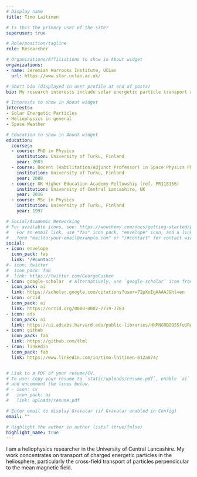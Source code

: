 ```yaml
---
# Display name
title: Timo Laitinen

# Is this the primary user of the site?
superuser: true

# Role/position/tagline
role: Researcher

# Organizations/Affiliations to show in About widget
organizations:
- name: Jeremiah Horrocks Institute, UCLan
  url: https://www.star.uclan.ac.uk/

# Short bio (displayed in user profile at end of posts)
bio: My research interests include solar energetic particle transport and acceleration, and space weather.

# Interests to show in About widget
interests:
- Solar Energetic Particles
- Heliophysics in general
- Space Weather

# Education to show in About widget
education:
  courses:
  - course: PhD in Physics
    institution: University of Turku, Finland
    year: 2003
  - course: Docent (Habilitation/Adjunct Professor) in Space Physics Physics
    institution: University of Turku, Finland
    year: 2008
  - course: UK Higher Education Academy Fellowship (ref. PR118156) 
    institution: University of Central Lancashire, UK
    year: 2016
  - course: MSc in Physics
    institution: University of Turku, Finland
    year: 1997

# Social/Academic Networking
# For available icons, see: https://wowchemy.com/docs/getting-started/page-builder/#icons
#   For an email link, use "fas" icon pack, "envelope" icon, and a link in the
#   form "mailto:your-email@example.com" or "/#contact" for contact widget.
social:
- icon: envelope
  icon_pack: fas
  link: '/#contact'
#- icon: twitter
#  icon_pack: fab
#  link: https://twitter.com/GeorgeCushen
- icon: google-scholar  # Alternatively, use `google-scholar` icon from `ai` icon pack
  icon_pack: ai
  link: https://scholar.google.com/citations?user=72pXoIgAAAAJ&hl=en
- icon: orcid
  icon_pack: ai
  link: https://orcid.org/0000-0002-7719-7783
- icon: ads
  icon_pack: ai
  link: https://ui.adsabs.harvard.edu/public-libraries/HNPNGRB2QSSfuURAljY7Cg
- icon: github
  icon_pack: fab
  link: https://github.com/tlml
- icon: linkedin
  icon_pack: fab
  link: https://www.linkedin.com/in/timo-laitinen-612a074/


# Link to a PDF of your resume/CV.
# To use: copy your resume to `static/uploads/resume.pdf`, enable `ai` icons in `params.toml`, 
# and uncomment the lines below.
# - icon: cv
#   icon_pack: ai
#   link: uploads/resume.pdf

# Enter email to display Gravatar (if Gravatar enabled in Config)
email: ""

# Highlight the author in author lists? (true/false)
highlight_name: true
---
```


I am a heliophysics researcher in the University of Central Lancashire. My work concentrates on transport of charged energetic particles in the heliosphere, particularly the cross-field transport of particles perpendicular to the mean magnetic field.

